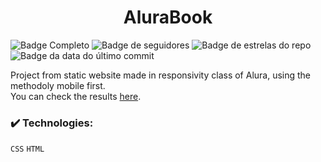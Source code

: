 <h1 align="center">AluraBook</h1>

![Badge Completo](https://img.shields.io/badge/status-Completo-green) ![Badge de seguidores](https://img.shields.io/github/followers/Feehh32)	![Badge de estrelas do repo](https://img.shields.io/github/stars/Feehh32/Alura-Book) ![Badge da data do último commit](https://img.shields.io/github/last-commit/Feehh32/Alura-Book)

Project from static website made in responsivity class of Alura, using the methodoly mobile first. <br>
You can check the results [here](https://feehh32.github.io/Alura-Book/).


<h3>✔️ Technologies:</h3>

``CSS``
``HTML``



